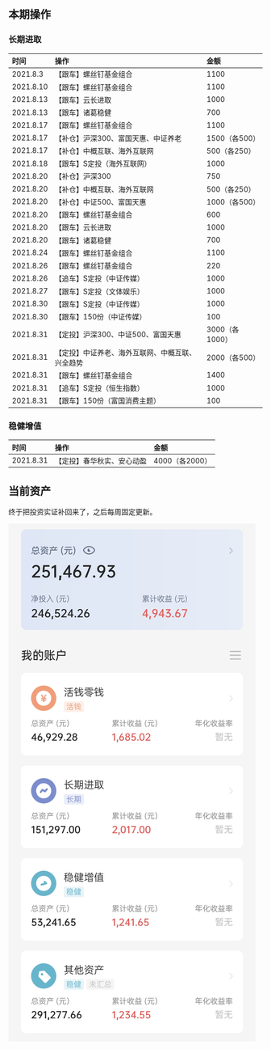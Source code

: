 ## 本期操作

### 长期进取

| 时间 | 操作 | 金额 |
| :-- | :-- | :-- |
| 2021.8.3 | 【跟车】螺丝钉基金组合 | 1100 |
| 2021.8.10 | 【跟车】螺丝钉基金组合 | 1100 |
| 2021.8.13 | 【跟车】云长进取| 1000 |
| 2021.8.13 | 【跟车】诸葛稳健| 700 |
| 2021.8.17 | 【跟车】螺丝钉基金组合 | 1100 |
| 2021.8.17 | 【补仓】沪深300、富国天惠、中证养老 | 1500（各500） |
| 2021.8.17 | 【补仓】中概互联、海外互联网 | 500（各250） |
| 2021.8.18 | 【跟车】S定投（海外互联网） | 1000 |
| 2021.8.20 | 【补仓】沪深300 | 750 |
| 2021.8.20 | 【补仓】中概互联、海外互联网 | 500（各250） |
| 2021.8.20 | 【补仓】中证500、富国天惠 | 1000（各500） |
| 2021.8.20 | 【跟车】螺丝钉基金组合 | 600 |
| 2021.8.20 | 【跟车】云长进取| 1000 |
| 2021.8.20 | 【跟车】诸葛稳健| 700 |
| 2021.8.24 | 【跟车】螺丝钉基金组合 | 1100 |
| 2021.8.26 | 【跟车】螺丝钉基金组合 | 220 |
| 2021.8.26 | 【追车】S定投（中证传媒） | 1000 |
| 2021.8.27 | 【跟车】S定投（文体娱乐） | 1000 |
| 2021.8.30 | 【跟车】S定投（中证传媒） | 1000 |
| 2021.8.30 | 【跟车】150份（中证传媒） | 100 |
| 2021.8.31 | 【定投】沪深300、中证500、富国天惠 | 3000（各1000） |
| 2021.8.31 | 【定投】中证养老、海外互联网、中概互联、兴全趋势 | 2000（各500） |
| 2021.8.31 | 【跟车】螺丝钉基金组合 | 1400 |
| 2021.8.31 | 【追车】S定投（恒生指数） | 1000 |
| 2021.8.31 | 【跟车】150份（富国消费主题） | 100 |

### 稳健增值

| 时间 | 操作 | 金额 |
| :-- | :-- | :-- |
| 2021.8.31 | 【定投】春华秋实、安心动盈 | 4000（各2000） |

## 当前资产

终于把投资实证补回来了，之后每周固定更新。

![iamge](images/2021-09-07.jpeg)